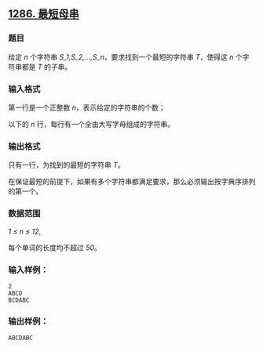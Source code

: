 ## [1286. 最短母串](https://www.acwing.com/problem/content/1288/)

### 题目

给定 *n* 个字符串 *S_1,S_2,…,S_n*，要求找到一个最短的字符串 *T*，使得这 *n* 个字符串都是 *T* 的子串。

### 输入格式

第一行是一个正整数 *n*，表示给定的字符串的个数；

以下的 *n* 行，每行有一个全由大写字母组成的字符串。

### 输出格式

只有一行，为找到的最短的字符串 *T*。

在保证最短的前提下，如果有多个字符串都满足要求，那么必须输出按字典序排列的第一个。

### 数据范围

*1 ≤ n ≤ 12*,

每个单词的长度均不超过 *50*。

### 输入样例：

```
2
ABCD
BCDABC
```

### 输出样例：

```
ABCDABC
```
